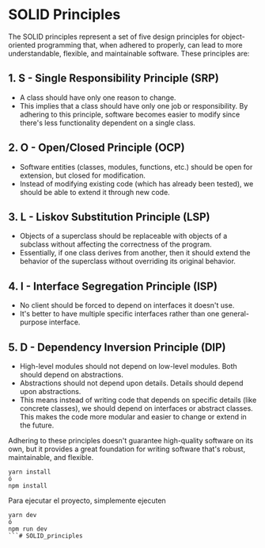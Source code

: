 # SOLID Principles

The SOLID principles represent a set of five design principles for object-oriented programming that, when adhered to properly, can lead to more understandable, flexible, and maintainable software. These principles are:

## 1. **S - Single Responsibility Principle (SRP)**
- A class should have only one reason to change.
- This implies that a class should have only one job or responsibility. By adhering to this principle, software becomes easier to modify since there's less functionality dependent on a single class.

## 2. **O - Open/Closed Principle (OCP)**
- Software entities (classes, modules, functions, etc.) should be open for extension, but closed for modification.
- Instead of modifying existing code (which has already been tested), we should be able to extend it through new code.

## 3. **L - Liskov Substitution Principle (LSP)**
- Objects of a superclass should be replaceable with objects of a subclass without affecting the correctness of the program.
- Essentially, if one class derives from another, then it should extend the behavior of the superclass without overriding its original behavior.

## 4. **I - Interface Segregation Principle (ISP)**
- No client should be forced to depend on interfaces it doesn't use.
- It's better to have multiple specific interfaces rather than one general-purpose interface.

## 5. **D - Dependency Inversion Principle (DIP)**
- High-level modules should not depend on low-level modules. Both should depend on abstractions.
- Abstractions should not depend upon details. Details should depend upon abstractions.
- This means instead of writing code that depends on specific details (like concrete classes), we should depend on interfaces or abstract classes. This makes the code more modular and easier to change or extend in the future.

Adhering to these principles doesn't guarantee high-quality software on its own, but it provides a great foundation for writing software that's robust, maintainable, and flexible.

```
yarn install
ó
npm install
```

Para ejecutar el proyecto, simplemente ejecuten
```
yarn dev
ó
npm run dev
```#   S O L I D _ p r i n c i p l e s  
 